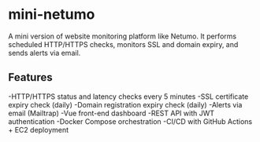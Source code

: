 # mini-netumo

A mini version of website monitoring platform like Netumo. It performs scheduled HTTP/HTTPS checks, monitors SSL and domain expiry, and sends alerts via email.

##  Features
-HTTP/HTTPS status and latency checks every 5 minutes
-SSL certificate expiry check (daily)
-Domain registration expiry check (daily)
-Alerts via email (Mailtrap)
-Vue front-end dashboard
-REST API with JWT authentication
-Docker Compose orchestration
-CI/CD with GitHub Actions + EC2 deployment
